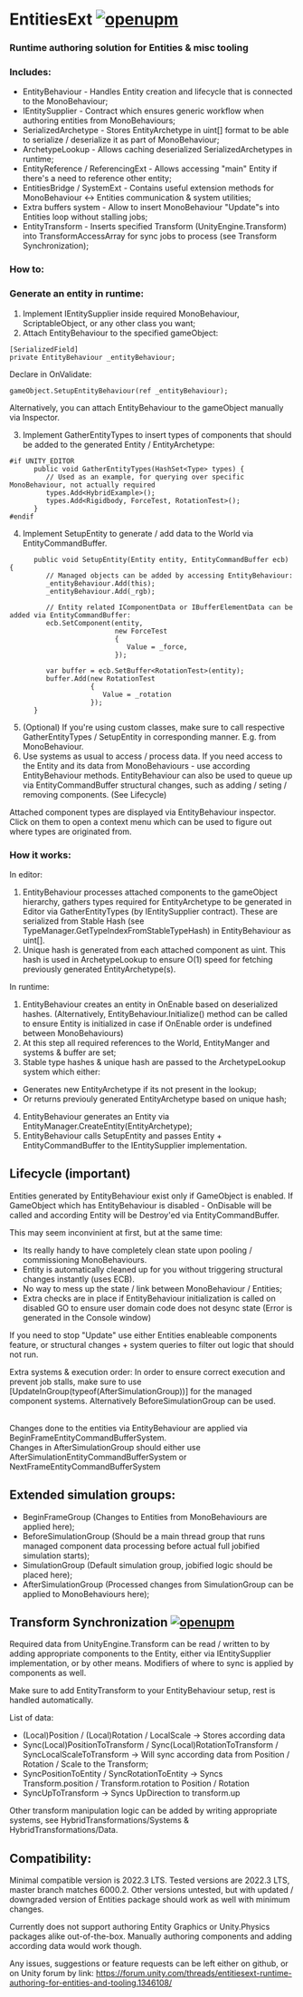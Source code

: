 # EntitiesExt [![openupm](https://img.shields.io/npm/v/com.nightphoxen.entitiesext?label=openupm&registry_uri=https://package.openupm.com)](https://openupm.com/packages/com.nightphoxen.entitiesext/)
### Runtime authoring solution for Entities & misc tooling

### Includes:
* EntityBehaviour - Handles Entity creation and lifecycle that is connected to the MonoBehaviour;
* IEntitySupplier - Contract which ensures generic workflow when authoring entities from MonoBehaviours;
* SerializedArchetype - Stores EntityArchetype in uint[] format to be able to serialize / deserialize it as part of MonoBehaviour;
* ArchetypeLookup - Allows caching deserialized SerializedArchetypes in runtime;
* EntityReference / ReferencingExt - Allows accessing "main" Entity if there's a need to reference other entity;
* EntitiesBridge / SystemExt - Contains useful extension methods for MonoBehaviour <-> Entities communication & system utilities;
* Extra buffers system - Allow to insert MonoBehaviour "Update"s into Entities loop without stalling jobs;
* EntityTransform - Inserts specified Transform (UnityEngine.Transform) into TransformAccessArray for sync jobs to process (see Transform Synchronization);

### How to:

### Generate an entity in runtime:
1. Implement IEntitySupplier inside required MonoBehaviour, ScriptableObject, or any other class you want;
2. Attach EntityBehaviour to the specified gameObject:
```
[SerializedField]
private EntityBehaviour _entityBehaviour;
```
Declare in OnValidate:
```
gameObject.SetupEntityBehaviour(ref _entityBehaviour);
```
Alternatively, you can attach EntityBehaviour to the gameObject manually via Inspector.

3. Implement GatherEntityTypes to insert types of components that should be added to the generated Entity / EntityArchetype:
```
#if UNITY_EDITOR
      public void GatherEntityTypes(HashSet<Type> types) {
         // Used as an example, for querying over specific MonoBehaviour, not actually required
         types.Add<HybridExample>();
         types.Add<Rigidbody, ForceTest, RotationTest>();
      }
#endif
```

4. Implement SetupEntity to generate / add data to the World via EntityCommandBuffer. 
```
      public void SetupEntity(Entity entity, EntityCommandBuffer ecb) {
         // Managed objects can be added by accessing EntityBehaviour:
         _entityBehaviour.Add(this);
         _entityBehaviour.Add(_rgb);

         // Entity related IComponentData or IBufferElementData can be added via EntityCommandBuffer:
         ecb.SetComponent(entity,
                          new ForceTest
                          {
                             Value = _force,
                          });

         var buffer = ecb.SetBuffer<RotationTest>(entity);
         buffer.Add(new RotationTest
                    {
                       Value = _rotation
                    });
      }
```

5. (Optional) If you're using custom classes, make sure to call respective GatherEntityTypes / SetupEntity in corresponding manner. E.g. from MonoBehaviour.
6. Use systems as usual to access / process data. If you need access to the Entity and its data from MonoBehaviours - use according EntityBehaviour methods. 
EntityBehaviour can also be used to queue up via EntityCommandBuffer structural changes, such as adding / seting / removing components. (See Lifecycle)

Attached component types are displayed via EntityBehaviour inspector. 
Click on them to open a context menu which can be used to figure out where types are originated from.


### How it works:
In editor:
1. EntityBehaviour processes attached components to the gameObject hierarchy, gathers types required for EntityArchetype to be generated in Editor via GatherEntityTypes (by IEntitySupplier contract). 
These are serialized from Stable Hash (see TypeManager.GetTypeIndexFromStableTypeHash) in EntityBehaviour as uint[].
2. Unique hash is generated from each attached component as uint. This hash is used in ArchetypeLookup to ensure O(1) speed for fetching previously generated EntityArchetype(s).

In runtime:
1. EntityBehaviour creates an entity in OnEnable based on deserialized hashes. 
(Alternatively, EntityBehaviour.Initialize() method can be called to ensure Entity is initialized in case if OnEnable order is undefined between MonoBehaviours)
2. At this step all required references to the World, EntityManger and systems & buffer are set;
3. Stable type hashes & unique hash are passed to the ArchetypeLookup system which either:
 - Generates new EntityArchetype if its not present in the lookup;
 - Or returns previouly generated EntityArchetype based on unique hash;
4. EntityBehaviour generates an Entity via EntityManager.CreateEntity(EntityArchetype);
5. EntityBehaviour calls SetupEntity and passes Entity + EntityCommandBuffer to the IEntitySupplier implementation.

## Lifecycle (important)
Entities generated by EntityBehaviour exist only if GameObject is enabled. 
If GameObject which has EntityBehaviour is disabled - OnDisable will be called and according Entity will be Destroy'ed via EntityCommandBuffer.

This may seem inconvinient at first, but at the same time:
- Its really handy to have completely clean state upon pooling / commissioning MonoBehaviours.
- Entity is automatically cleaned up for you without triggering structural changes instantly (uses ECB).
- No way to mess up the state / link between MonoBehaviour / Entities;
- Extra checks are in place if EntityBehaviour initialization is called on disabled GO to ensure user domain code does not desync state 
(Error is generated in the Console window)

If you need to stop "Update" use either Entities enableable components feature, or structural changes + system queries to filter out logic that should not run.

Extra systems & execution order:
In order to ensure correct execution and prevent job stalls, make sure to use [UpdateInGroup(typeof(AfterSimulationGroup))] for the managed component systems.
Alternatively BeforeSimulationGroup can be used.
 
<br>Changes done to the entities via EntityBehaviour are applied via BeginFrameEntityCommandBufferSystem.
<br>Changes in AfterSimulationGroup should either use AfterSimulationEntityCommandBufferSystem or NextFrameEntityCommandBufferSystem

## Extended simulation groups:
- BeginFrameGroup (Changes to Entities from MonoBehaviours are applied here);
- BeforeSimulationGroup (Should be a main thread group that runs managed component data processing before actual full jobified simulation starts);
- SimulationGroup (Default simulation group, jobified logic should be placed here);
- AfterSimulationGroup (Processed changes from SimulationGroup can be applied to MonoBehaviours here);

## Transform Synchronization [![openupm](https://img.shields.io/npm/v/com.nightphoxen.hybridtransformations?label=openupm&registry_uri=https://package.openupm.com)](https://openupm.com/packages/com.nightphoxen.hybridtransformations/)
Required data from UnityEngine.Transform can be read / written to by adding appropriate components to the Entity, either via IEntitySupplier implementation, or by other means. Modifiers of where to sync is applied by components as well.

Make sure to add EntityTransform to your EntityBehaviour setup, rest is handled automatically.

List of data:
- (Local)Position / (Local)Rotation / LocalScale -> Stores according data
- Sync(Local)PositionToTransform / Sync(Local)RotationToTransform / SyncLocalScaleToTransform -> Will sync according data from Position / Rotation / Scale to the Transform;
- SyncPositionToEntity / SyncRotationToEntity -> Syncs Transform.position / Transform.rotation to Position / Rotation
- SyncUpToTransform -> Syncs UpDirection to transform.up

Other transform manipulation logic can be added by writing appropriate systems, see HybridTransformations/Systems & HybridTransformations/Data.

## Compatibility:
Minimal compatible version is 2022.3 LTS.
Tested versions are 2022.3 LTS, master branch matches 6000.2.
Other versions untested, but with updated / downgraded version of Entities package should work as well with minimum changes.

Currently does not support authoring Entity Graphics or Unity.Physics packages alike out-of-the-box. 
Manually authoring components and adding according data would work though. 

Any issues, suggestions or feature requests can be left either on github, or on Unity forum by link:
https://forum.unity.com/threads/entitiesext-runtime-authoring-for-entities-and-tooling.1346108/
